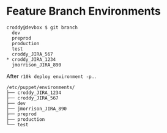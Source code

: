 <!SLIDE>
# Feature Branch Environments #

    croddy@devbox $ git branch
      dev
      preprod
      production
      test
      croddy_JIRA_567
    * croddy_JIRA_1234
      jmorrison_JIRA_890

After `r10k deploy environment -p`...

    /etc/puppet/environments/
    ├── croddy_JIRA_1234
    ├── croddy_JIRA_567
    ├── dev
    ├── jmorrison_JIRA_890
    ├── preprod
    ├── production
    └── test

